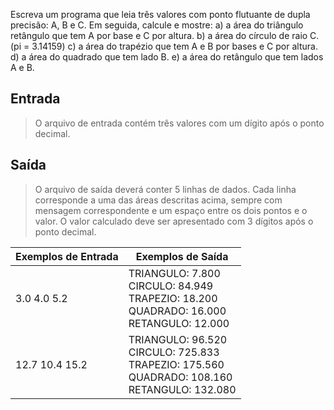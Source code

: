 Escreva um programa que leia três valores com ponto flutuante de dupla precisão: A, B e C. Em seguida, calcule e mostre:
a) a área do triângulo retângulo que tem A por base e C por altura.
b) a área do círculo de raio C. (pi = 3.14159)
c) a área do trapézio que tem A e B por bases e C por altura.
d) a área do quadrado que tem lado B.
e) a área do retângulo que tem lados A e B.

## Entrada
> O arquivo de entrada contém três valores com um dígito após o ponto decimal.


## Saída
> O arquivo de saída deverá conter 5 linhas de dados. Cada linha corresponde a uma das áreas descritas acima, sempre com mensagem correspondente e um espaço entre os dois pontos e o valor. O valor calculado deve ser apresentado com 3 dígitos após o ponto decimal.

| Exemplos de Entrada	 | Exemplos de Saída                                                                                             |
|----------------------|---------------------------------------------------------------------------------------------------------------|
| 3.0  4.0  5.2        | TRIANGULO: 7.800 <br> CIRCULO: 84.949<br>TRAPEZIO: 18.200<br>QUADRADO: 16.000<br>RETANGULO: 12.000            |
| 12.7 10.4 15.2       | TRIANGULO: 96.520 <br> CIRCULO: 725.833 <br> TRAPEZIO: 175.560 <br> QUADRADO: 108.160 <br> RETANGULO: 132.080 |